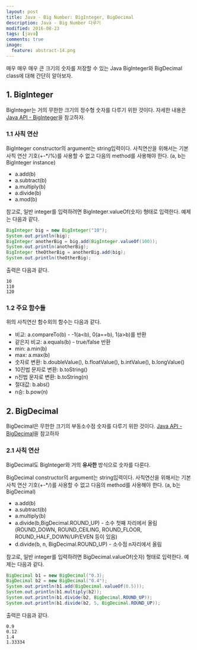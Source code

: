 ```yaml
---
layout: post
title: Java - Big Number: BigInteger, BigDecimal
description: Java - Big Number 다루기
modified: 2016-08-23
tags: [java]
comments: true
image:
  feature: abstract-14.png
---
```

매우 매우 매우 큰 크기의 숫자를 저장할 수 있는 Java BigInteger와 BigDecimal class에 대해 간단히 알아보자. 

## 1. BigInteger

BigInteger는 거의 무한한 크기의 정수형 숫자를 다루기 위한 것이다.  자세한 내용은 [Java API - BigInteger](https://docs.oracle.com/javase/8/docs/api/java/math/BigInteger.html)을 참고하자. 


### 1.1 사칙 연산

BigInteger constructor의 argument는 string입력이다. 사칙연산을 위해서는 기본 사칙 연산 기호(+-*/%)를 사용할 수 없고 다음의 method를 사용해야 한다. (a, b는 BigInteger instance)

- a.add(b)
- a.subtract(b)
- a.multiply(b)
- a.divide(b)
- a.mod(b)

참고로, 일반 integer를 입력하려면 BigInteger.valueOf(숫자) 형태로 입력한다. 예제는 다음과 같다. 

```java
BigInteger big = new BigInteger("10");
System.out.println(big);
BigInteger anotherBig = big.add(BigInteger.valueOf(100));
System.out.println(anotherBig);
BigInteger theOtherBig = anotherBig.add(big); 
System.out.println(theOtherBig);
```

출력은 다음과 같다. 

```
10
110
120
```

### 1.2 주요 함수들

위의 사칙연산 함수외의 함수는 다음과 같다. 

- 비교: a.compareTo(b) - -1(a<b), 0(a==b), 1(a>b)를 반환
- 같은지 비교: a.equals(b) - true/false 반환
- min: a.min(b)
- max: a.max(b)
- 숫자로 변환: b.doubleValue(), b.floatValue(), b.intValue(), b.longValue()
- 10진법 문자로 변환: b.toString()
- n진법 문자로 변환: b.toString(n)
- 절대값: b.abs()
- n승: b.pow(n)

## 2. BigDecimal

BigDecimal은 무한한 크기의 부동소수점 숫자를 다루기 위한 것이다. [Java API - BigDecimal](https://docs.oracle.com/javase/8/docs/api/java/math/BigDecimal.html)을 참고하자 

### 2.1 사칙 연산

BigDecimal도 BigInteger와 거의 **유사한** 방식으로 숫자를 다룬다. 

BigDecimal constructor의 argument는 string입력이다. 사칙연산을 위해서는 기본 사칙 연산 기호(+-*/)를 사용할 수 없고 다음의 method를 사용해야 한다. (a, b는 BigDecimal)

- a.add(b)
- a.subtract(b)
- a.multiply(b)
- a.divide(b,BigDecimal.ROUND_UP) - 소수 첫째 자리에서 올림 (ROUND_DOWN, ROUND_CEILING, ROUND_FLOOR, ROUND_HALF_DOWN/UP/EVEN 등이 있음)
- d.divide(b, n, BigDecimal.ROUND_UP) - 소수점 n자리에서 올림

참고로, 일반 integer를 입력하려면 BigDecimal.valueOf(숫자) 형태로 입력한다. 예제는 다음과 같다. 

```java
BigDecimal b1 = new BigDecimal("0.3);
BigDecimal b2 = new BigDecimal("0.4");
System.out.println(b1.add(BigDecimal.valueOf(0.5)));
System.out.println(b1.multiply(b2));
System.out.println(b1.divide(b2, BigDecimal.ROUND_UP));
System.out.println(b1.divide(b2, 5, BigDecimal.ROUND_UP));
```

출력은 다음과 같다. 

```
0.9
0.12
1.4
1.33334
```
